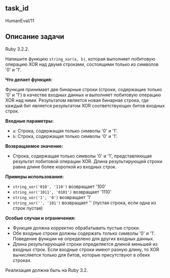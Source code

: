 ## task_id
HumanEval/11

## Описание задачи
Ruby 3.2.2.

Напишите функцию `string_xor(a, b)`, которая выполняет побитовую операцию XOR над двумя строками, состоящими только из символов '0' и '1'.

**Что делает функция:**

Функция принимает две бинарные строки (строки, содержащие только '0' и '1') в качестве входных данных и выполняет побитовую операцию XOR над ними. Результатом является новая бинарная строка, где каждый бит является результатом XOR соответствующих битов входных строк.

**Входные параметры:**

* `a`: Строка, содержащая только символы '0' и '1'.
* `b`: Строка, содержащая только символы '0' и '1'.

**Возвращаемое значение:**

* Строка, содержащая только символы '0' и '1', представляющая результат побитовой операции XOR.  Длина результирующей строки равна длине более короткой из входных строк.

**Примеры использования:**

* `string_xor('010', '110')` возвращает '100'
* `string_xor('1011', '0101')` возвращает '1110'
* `string_xor('1', '0')` возвращает '1'
* `string_xor('', '101')` возвращает '' (пустая строка, если одна из строк пустая)


**Особые случаи и ограничения:**

* Функция должна корректно обрабатывать пустые строки.
* Обе входные строки должны содержать только символы '0' и '1'.  Поведение функции не определено для других входных данных.
* Длина результирующей строки определяется длиной меньшей из входных строк. Если входные строки имеют разную длину, то XOR вычисляется только для битов, которые присутствуют в обеих строках.

Реализация должна быть на Ruby 3.2.

